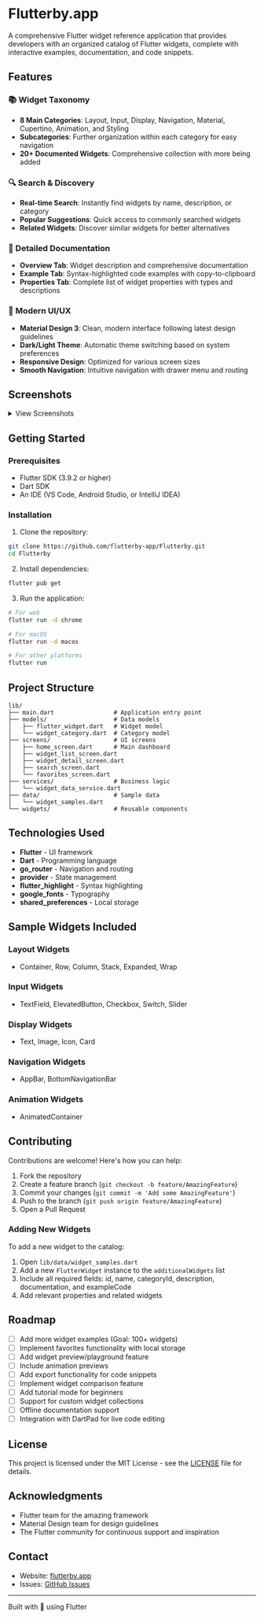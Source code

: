 # Flutterby.app

A comprehensive Flutter widget reference application that provides developers with an organized catalog of Flutter widgets, complete with interactive examples, documentation, and code snippets.

## Features

### 📚 Widget Taxonomy
- **8 Main Categories**: Layout, Input, Display, Navigation, Material, Cupertino, Animation, and Styling
- **Subcategories**: Further organization within each category for easy navigation
- **20+ Documented Widgets**: Comprehensive collection with more being added

### 🔍 Search & Discovery
- **Real-time Search**: Instantly find widgets by name, description, or category
- **Popular Suggestions**: Quick access to commonly searched widgets
- **Related Widgets**: Discover similar widgets for better alternatives

### 📖 Detailed Documentation
- **Overview Tab**: Widget description and comprehensive documentation
- **Example Tab**: Syntax-highlighted code examples with copy-to-clipboard
- **Properties Tab**: Complete list of widget properties with types and descriptions

### 🎨 Modern UI/UX
- **Material Design 3**: Clean, modern interface following latest design guidelines
- **Dark/Light Theme**: Automatic theme switching based on system preferences
- **Responsive Design**: Optimized for various screen sizes
- **Smooth Navigation**: Intuitive navigation with drawer menu and routing

## Screenshots

<details>
<summary>View Screenshots</summary>

### Home Screen
The main dashboard showing widget categories in a grid layout.

### Widget List
Browse all widgets within a selected category.

### Widget Details
Comprehensive documentation with code examples and properties.

### Search
Real-time search functionality with instant results.

</details>

## Getting Started

### Prerequisites
- Flutter SDK (3.9.2 or higher)
- Dart SDK
- An IDE (VS Code, Android Studio, or IntelliJ IDEA)

### Installation

1. Clone the repository:
```bash
git clone https://github.com/flutterby-app/Flutterby.git
cd Flutterby
```

2. Install dependencies:
```bash
flutter pub get
```

3. Run the application:
```bash
# For web
flutter run -d chrome

# For macOS
flutter run -d macos

# For other platforms
flutter run
```

## Project Structure

```
lib/
├── main.dart                 # Application entry point
├── models/                   # Data models
│   ├── flutter_widget.dart   # Widget model
│   └── widget_category.dart  # Category model
├── screens/                  # UI screens
│   ├── home_screen.dart      # Main dashboard
│   ├── widget_list_screen.dart
│   ├── widget_detail_screen.dart
│   ├── search_screen.dart
│   └── favorites_screen.dart
├── services/                 # Business logic
│   └── widget_data_service.dart
├── data/                     # Sample data
│   └── widget_samples.dart
└── widgets/                  # Reusable components

```

## Technologies Used

- **Flutter** - UI framework
- **Dart** - Programming language
- **go_router** - Navigation and routing
- **provider** - State management
- **flutter_highlight** - Syntax highlighting
- **google_fonts** - Typography
- **shared_preferences** - Local storage

## Sample Widgets Included

### Layout Widgets
- Container, Row, Column, Stack, Expanded, Wrap

### Input Widgets
- TextField, ElevatedButton, Checkbox, Switch, Slider

### Display Widgets
- Text, Image, Icon, Card

### Navigation Widgets
- AppBar, BottomNavigationBar

### Animation Widgets
- AnimatedContainer

## Contributing

Contributions are welcome! Here's how you can help:

1. Fork the repository
2. Create a feature branch (`git checkout -b feature/AmazingFeature`)
3. Commit your changes (`git commit -m 'Add some AmazingFeature'`)
4. Push to the branch (`git push origin feature/AmazingFeature`)
5. Open a Pull Request

### Adding New Widgets

To add a new widget to the catalog:

1. Open `lib/data/widget_samples.dart`
2. Add a new `FlutterWidget` instance to the `additionalWidgets` list
3. Include all required fields: id, name, categoryId, description, documentation, and exampleCode
4. Add relevant properties and related widgets

## Roadmap

- [ ] Add more widget examples (Goal: 100+ widgets)
- [ ] Implement favorites functionality with local storage
- [ ] Add widget preview/playground feature
- [ ] Include animation previews
- [ ] Add export functionality for code snippets
- [ ] Implement widget comparison feature
- [ ] Add tutorial mode for beginners
- [ ] Support for custom widget collections
- [ ] Offline documentation support
- [ ] Integration with DartPad for live code editing

## License

This project is licensed under the MIT License - see the [LICENSE](LICENSE) file for details.

## Acknowledgments

- Flutter team for the amazing framework
- Material Design team for design guidelines
- The Flutter community for continuous support and inspiration

## Contact

- Website: [flutterby.app](https://flutterby.app)
- Issues: [GitHub Issues](https://github.com/flutterby-app/Flutterby/issues)

---

Built with 💙 using Flutter